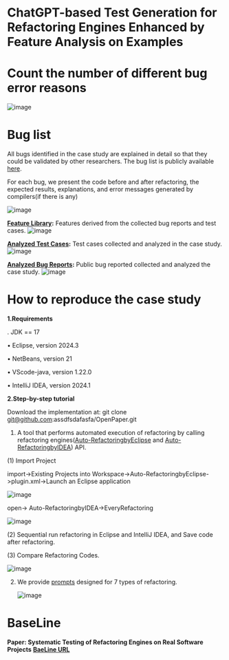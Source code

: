 # ChatGPT-based Test Generation for Refactoring Engines Enhanced by  Feature Analysis on Examples
# Count the number of different bug error reasons
![image](https://github.com/user-attachments/assets/e96681e8-05ba-4b19-ad8c-4073378a4401)
# Bug list
All bugs identified in the case study are explained in detail so that they could be validated by other researchers. The bug list is publicly available [here](https://assdfsdafasfa.github.io/). 

For each bug, we present the code before and after refactoring, the expected results, explanations, and error messages generated by compilers(if there is any)

![image](https://github.com/user-attachments/assets/322b5448-e22f-4cb6-a418-8d946ce07daa)

  **[Feature Library](https://github.com/assdfsdafasfa/OpenPaper/tree/main/Dataset/FeatureLibrary):** Features derived from the collected bug reports and test cases. 
    ![image](https://github.com/user-attachments/assets/0a19017b-c59d-4561-a602-c0dc124c8108)

  **[Analyzed Test Cases](https://github.com/assdfsdafasfa/OpenPaper/tree/main/Dataset/AnalyzedTestCases):** Test cases collected and analyzed in the case study. 
![image](https://github.com/user-attachments/assets/1f767d68-8dca-43be-8883-5259f490e254)

  **[Analyzed Bug Reports](https://github.com/assdfsdafasfa/OpenPaper/tree/main/Dataset/AnalyzedBugReports):** Public bug reported collected and analyzed the case study. 
  ![image](https://github.com/user-attachments/assets/13b36d20-b0b0-4c6f-b1ac-eb1ff9fa9754)

# How to reproduce the case study

**1.Requirements**

. JDK == 17

• Eclipse, version 2024.3 

• NetBeans, version 21 

• VScode-java, version 1.22.0 

• IntelliJ IDEA, version 2024.1

**2.Step-by-step tutorial**

Download the implementation at: git clone git@github.com:assdfsdafasfa/OpenPaper.git

1. A tool that performs automated execution of refactoring by calling refactoring engines([Auto-RefactoringbyEclipse](https://github.com/assdfsdafasfa/OpenPaper/tree/main/Implementation/Eclipse_AutoRefactor) and [Auto-RefactoringbyIDEA](https://github.com/assdfsdafasfa/OpenPaper/tree/main/Implementation/IDEA_AutoRefactor)) API.

(1) Import Project

import->Existing Projects into Workspace->Auto-RefactoringbyEclipse->plugin.xml->Launch an Eclipse application
   
   ![image](https://github.com/user-attachments/assets/73d293ee-0a62-4a4e-a200-7b9999a4fed1)

open-> Auto-RefactoringbyIDEA->EveryRefactoring
   
   ![image](https://github.com/user-attachments/assets/af61bf0e-1a31-4d86-b070-1c0b1df201cb)

(2) Sequential run refactoring in Eclipse and IntelliJ IDEA, and Save code after refactoring.

(3) Compare Refactoring Codes.
   
   ![image](https://github.com/user-attachments/assets/724fff2a-2498-4bc1-b7e2-b76424256be7)

2. We provide [prompts](https://github.com/assdfsdafasfa/OpenPaper/tree/main/Implementation/Prompt/Generator) designed for 7 types of refactoring.

   ![image](https://github.com/user-attachments/assets/e45d9656-ef86-4610-980c-8087d757528d)

# BaseLine
**Paper: Systematic Testing of Refactoring Engines on Real Software Projects**  **[BaeLine URL](http://mir.cs.illinois.edu/rtr)** 

